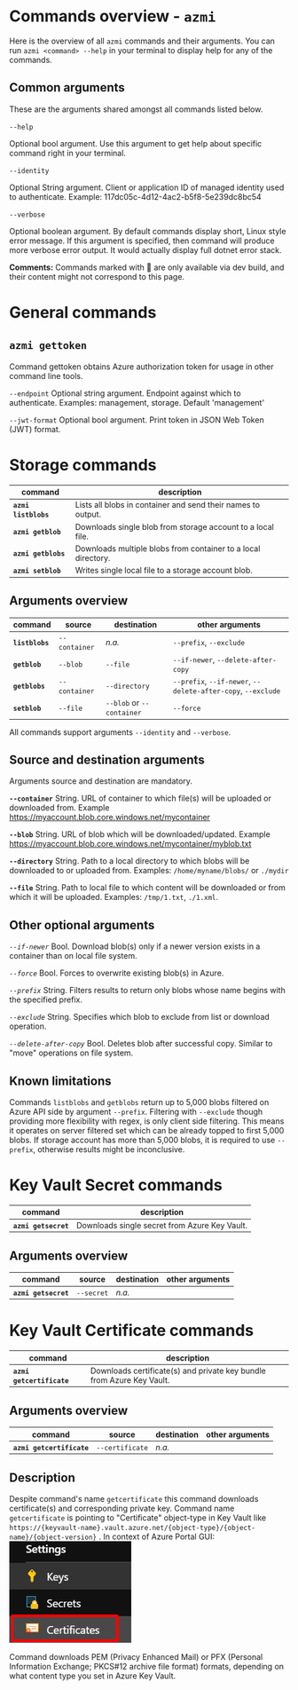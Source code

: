 # Commands overview - `azmi`

Here is the overview of all `azmi` commands and their arguments.
You can run `azmi <command> --help` in your terminal to display help for any of the commands.

## Common arguments

These are the arguments shared amongst all commands listed below.

`--help`

Optional bool argument.
Use this argument to get help about specific command right in your terminal.

`--identity`

Optional String argument.
Client or application ID of managed identity used to authenticate.
Example: 117dc05c-4d12-4ac2-b5f8-5e239dc8bc54

`--verbose`

Optional boolean argument.
By default commands display short, Linux style error message.
If this argument is specified, then command will produce more verbose error output.
It would actually display full dotnet error stack.

**Comments:**
Commands marked with 🚧 are only available via dev build, and their content might not correspond to this page.

# General commands

## `azmi gettoken`
Command gettoken obtains Azure authorization token for usage in other command line tools.

`--endpoint`
Optional string argument.
Endpoint against which to authenticate.
Examples: management, storage. Default 'management'

`--jwt-format`
Optional bool argument.
Print token in JSON Web Token (JWT) format.

# Storage commands

|**command**|description|
|-|-|
|**`azmi listblobs`**|Lists all blobs in container and send their names to output.|
|**`azmi getblob`**|Downloads single blob from storage account to a local file.|
|**`azmi getblobs`**|Downloads multiple blobs from container to a local directory.|
|**`azmi setblob`**|Writes single local file to a storage account blob.|

## Arguments overview

|**command**|source|destination|other arguments|
|-|-|-|-|
|**`listblobs`**|`--container`| *n.a.* |`--prefix`, `--exclude`|
|**`getblob`**|`--blob`|`--file`|`--if-newer`, `--delete-after-copy`|
|**`getblobs`**|`--container`|`--directory`|`--prefix`, `--if-newer`, `--delete-after-copy`, `--exclude`|
|**`setblob`**|`--file`|`--blob` or `--container`|`--force`|

All commands support arguments `--identity` and `--verbose`.

## Source and destination arguments
Arguments source and destination are mandatory.

**`--container`**
String. URL of container to which file(s) will be uploaded or downloaded from.
Example https://myaccount.blob.core.windows.net/mycontainer

**`--blob`**
String. URL of blob which will be downloaded/updated.
Example https://myaccount.blob.core.windows.net/mycontainer/myblob.txt

**`--directory`**
String. Path to a local directory to which blobs will be downloaded to or uploaded from.
Examples: `/home/myname/blobs/` or `./mydir`

**`--file`**
String. Path to local file to which content will be downloaded or from which it will be uploaded.
Examples: `/tmp/1.txt`, `./1.xml`.

## Other optional arguments

*`--if-newer`*
Bool. Download blob(s) only if a newer version exists in a container than on local file system.

*`--force`*
Bool. Forces to overwrite existing blob(s) in Azure.

*`--prefix`*
String. Filters results to return only blobs whose name begins with the specified prefix.

*`--exclude`*
String. Specifies which blob to exclude from list or download operation.

*`--delete-after-copy`*
Bool. Deletes blob after successful copy. Similar to "move" operations on file system.

## Known limitations

Commands `listblobs` and `getblobs` return up to 5,000 blobs filtered on Azure API side by argument `--prefix`.
Filtering with `--exclude` though providing more flexibility with regex, is only client side filtering.
This means it operates on server filtered set which can be already topped to first 5,000 blobs.
If storage account has more than 5,000 blobs, it is required to use `--prefix`, otherwise results might be inconclusive.

# Key Vault Secret commands

|**command**|description|
|-|-|
|**`azmi getsecret`**|Downloads single secret from Azure Key Vault.|

## Arguments overview

|**command**|source|destination|other arguments|
|-|-|-|-|
|**`azmi getsecret`**|`--secret`| *n.a.* | |

# Key Vault Certificate commands

|**command**|description|
|-|-|
|**`azmi getcertificate`**|Downloads certificate(s) and private key bundle from Azure Key Vault.|

## Arguments overview

|**command**|source|destination|other arguments|
|-|-|-|-|
|**`azmi getcertificate`**|`--certificate`| *n.a.* | |

## Description
Despite command's name `getcertificate` this command downloads certificate(s) and corresponding private key. Command name `getcertificate` is pointing to "Certificate" object-type in Key Vault like `https://{keyvault-name}.vault.azure.net/{object-type}/{object-name}/{object-version}` . In context of Azure Portal GUI:
![GetCertificate Portal](img/azmi-getcertificate-portal.png)

Command downloads PEM (Privacy Enhanced Mail) or PFX (Personal Information Exchange; PKCS#12 archive file format) formats,
depending on what content type you set in Azure Key Vault.
